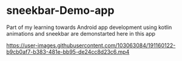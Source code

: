 # sneekbar-Demo-app
Part of my learning towards Android app development using kotlin
animations and sneekbar are demonstarted here in this app


https://user-images.githubusercontent.com/103063084/191160122-b9cb0af7-b383-481e-bb95-de24cc8d23c6.mp4

